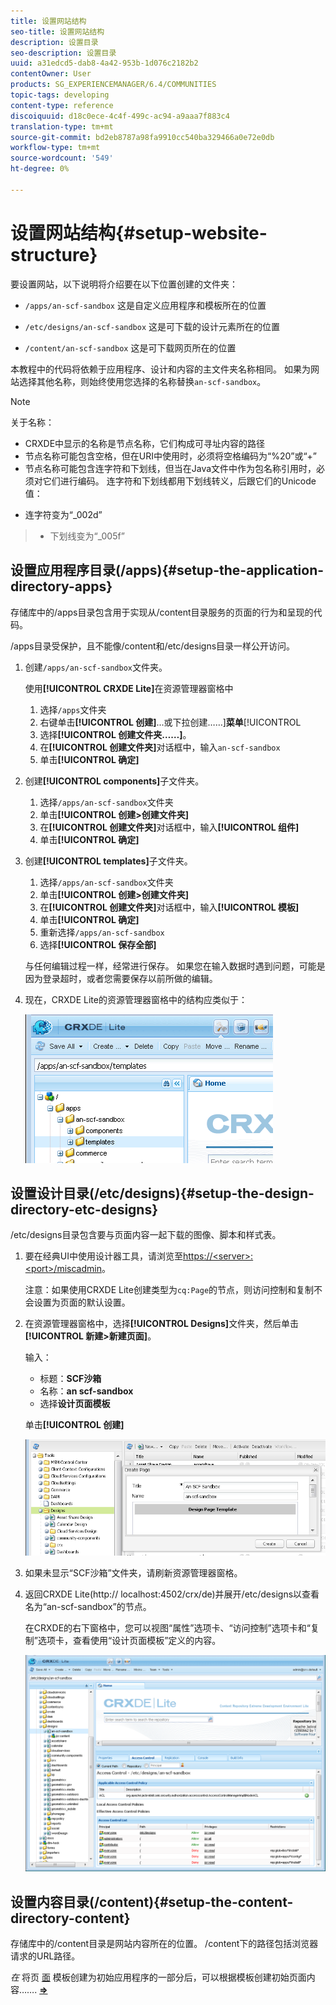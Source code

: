 ```yaml
---
title: 设置网站结构
seo-title: 设置网站结构
description: 设置目录
seo-description: 设置目录
uuid: a31edcd5-dab8-4a42-953b-1d076c2182b2
contentOwner: User
products: SG_EXPERIENCEMANAGER/6.4/COMMUNITIES
topic-tags: developing
content-type: reference
discoiquuid: d18c0ece-4c4f-499c-ac94-a9aaa7f883c4
translation-type: tm+mt
source-git-commit: bd2eb8787a98fa9910cc540ba329466a0e72e0db
workflow-type: tm+mt
source-wordcount: '549'
ht-degree: 0%

---
```



# 设置网站结构{#setup-website-structure}

要设置网站，以下说明将介绍要在以下位置创建的文件夹：

* `/apps/an-scf-sandbox`
这是自定义应用程序和模板所在的位置

* `/etc/designs/an-scf-sandbox`
这是可下载的设计元素所在的位置

* `/content/an-scf-sandbox`
这是可下载网页所在的位置

本教程中的代码将依赖于应用程序、设计和内容的主文件夹名称相同。 如果为网站选择其他名称，则始终使用您选择的名称替换`an-scf-sandbox`。

>[!NOTE]
>
>关于名称：
>
>* CRXDE中显示的名称是节点名称，它们构成可寻址内容的路径
>* 节点名称可能包含空格，但在URI中使用时，必须将空格编码为“%20”或“+”
>* 节点名称可能包含连字符和下划线，但当在Java文件中作为包名称引用时，必须对它们进行编码。 连字符和下划线都用下划线转义，后跟它们的Unicode值：

   >
   >   
   * 连字符变为“_002d”
   >   * 下划线变为“_005f”


## 设置应用程序目录(/apps){#setup-the-application-directory-apps}

存储库中的/apps目录包含用于实现从/content目录服务的页面的行为和呈现的代码。

/apps目录受保护，且不能像/content和/etc/designs目录一样公开访问。

1. 创建`/apps/an-scf-sandbox`文件夹。

   使用&#x200B;**[!UICONTROL CRXDE Lite]**&#x200B;在资源管理器窗格中

   1. 选择`/apps`文件夹
   1. 右键单击&#x200B;**[!UICONTROL 创建]**...或下拉创建……]**菜单**[!UICONTROL 
   1. 选择&#x200B;**[!UICONTROL 创建文件夹……]**。
   1. 在&#x200B;**[!UICONTROL 创建文件夹]**&#x200B;对话框中，输入`an-scf-sandbox`
   1. 单击&#x200B;**[!UICONTROL 确定]**

1. 创建&#x200B;**[!UICONTROL components]**&#x200B;子文件夹。

   1. 选择`/apps/an-scf-sandbox`文件夹
   1. 单击&#x200B;**[!UICONTROL 创建>创建文件夹]**
   1. 在&#x200B;**[!UICONTROL 创建文件夹]**&#x200B;对话框中，输入&#x200B;**[!UICONTROL 组件]**
   1. 单击&#x200B;**[!UICONTROL 确定]**

1. 创建&#x200B;**[!UICONTROL templates]**&#x200B;子文件夹。

   1. 选择`/apps/an-scf-sandbox`文件夹
   1. 单击&#x200B;**[!UICONTROL 创建>创建文件夹]**
   1. 在&#x200B;**[!UICONTROL 创建文件夹]**&#x200B;对话框中，输入&#x200B;**[!UICONTROL 模板]**
   1. 单击&#x200B;**[!UICONTROL 确定]**
   1. 重新选择`/apps/an-scf-sandbox`
   1. 选择&#x200B;**[!UICONTROL 保存全部]**

   与任何编辑过程一样，经常进行保存。 如果您在输入数据时遇到问题，可能是因为登录超时，或者您需要保存以前所做的编辑。

1. 现在，CRXDE Lite的资源管理器窗格中的结构应类似于：

   ![chlimage_1-44](assets/chlimage_1-44.png)

## 设置设计目录(/etc/designs){#setup-the-design-directory-etc-designs}

/etc/designs目录包含要与页面内容一起下载的图像、脚本和样式表。

1. 要在经典UI中使用设计器工具，请浏览至[https://&lt;server>:&lt;port>/miscadmin](http://localhost:4502/miscadmin)。

   注意：如果使用CRXDE Lite创建类型为`cq:Page`的节点，则访问控制和复制不会设置为页面的默认设置。

1. 在资源管理器窗格中，选择&#x200B;**[!UICONTROL Designs]**&#x200B;文件夹，然后单击&#x200B;**[!UICONTROL 新建>新建页面]**。

   输入：

   * 标题：**SCF沙箱**
   * 名称：**an scf-sandbox**
   * 选择&#x200B;**设计页面模板**

   单击&#x200B;**[!UICONTROL 创建]**

   ![chlimage_1-45](assets/chlimage_1-45.png)

1. 如果未显示“SCF沙箱”文件夹，请刷新资源管理器窗格。

1. 返回CRXDE Lite(http:// localhost:4502/crx/de)并展开/etc/designs以查看名为“an-scf-sandbox”的节点。

   在CRXDE的右下窗格中，您可以视图“属性”选项卡、“访问控制”选项卡和“复制”选项卡，查看使用“设计页面模板”定义的内容。

   ![chlimage_1-46](assets/chlimage_1-46.png)

## 设置内容目录(/content){#setup-the-content-directory-content}

存储库中的/content目录是网站内容所在的位置。 /content下的路径包括浏览器请求的URL路径。

*在* 将页 [面](initial-app.md#createthepagetemplate) 模板创建为初始应用程序的一部分后，可以根据模板创建初始页面内容…….  [**⇒**](initial-app.md)
